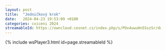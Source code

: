 ```yaml
---
layout: post
title:  "Jedničkový krok"
date:   2024-04-23 19:53:09 +0100
categories: cviceni 2024
streamableId: https://owncloud.cesnet.cz/index.php/s/POx4uwuHn5SszSr/download
---
```

{% include wsPlayer3.html id=page.streamableId %}

